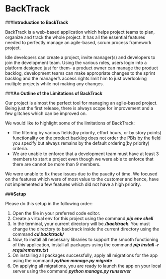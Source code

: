 # BackTrack

###**Introduction to BackTrack**

BackTrack is a web-based application which helps project teams to plan, organize and track the whole project. It has all the essential features needed to perfectly manage an agile-based, scrum process framework project. 

Idle developers can create a project, invite manager(s) and developers to join the development team. Using the various roles, users login into a platform designed just for them- a product owner can manage the product backlog, development teams can make appropriate changes to the sprint backlog and the manager’s access rights limit him to just overlooking multiple projects while not making any changes.

###**An Outline of the Limitations of BackTrack**

Our project is almost the perfect tool for managing an agile-based project. Being just the first release, there is always scope for improvement and a few glitches which can be improved on. 

We would like to highlight some of the limitations of BackTrack:
- The filtering by various fields(by priority, effort hours, or by story points) functionality on the product backlog does not order the PBIs by the field you specify but always remains by the default ordering(by priority) criteria.
- We are unable to enforce that a development team must have at least 3 members to start a project even though we were able to enforce that there are cannot be more than 9 members.

We were unable to fix these issues due to the paucity of time. We focused on the features which were of most value to the customer and hence, have not implemented a few features which did not have a high priority.

###**Setup**

Please do this setup in the following order:

1.	Open the file in your preferred code editor.
2.	Create a virtual env for this project using the command ***pip env shell***
3.	In the terminal, your current directory will be ***/backtrack***. You must change the directory to backtrack inside the current directory using the command ***cd backtrack/***
4.	Now, to install all necessary libraries to support the smooth functioning of this application, install all packages using the command ***pip install -r requirements.txt***
5.	On installing all packages successfully, apply all migrations for the app using the command ***python manage.py migrate***
6.	On applying all migrations, you are ready to launch the app on your local server using the command ***python manage.py runserver***